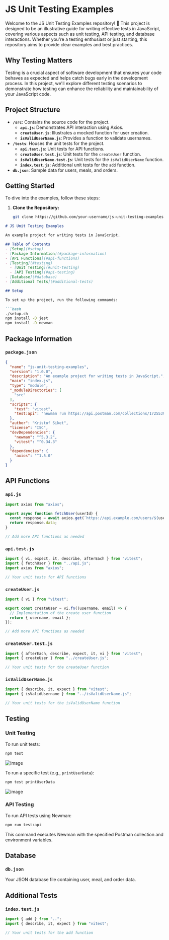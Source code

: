 # JS Unit Testing Examples

Welcome to the JS Unit Testing Examples repository! 🚀 This project is designed to be an illustrative guide for writing effective tests in JavaScript, covering various aspects such as unit testing, API testing, and database interactions. Whether you're a testing enthusiast or just starting, this repository aims to provide clear examples and best practices.

## Why Testing Matters

Testing is a crucial aspect of software development that ensures your code behaves as expected and helps catch bugs early in the development process. In this project, we'll explore different testing scenarios to demonstrate how testing can enhance the reliability and maintainability of your JavaScript code.

## Project Structure

- **`/src`**: Contains the source code for the project.
  - **`api.js`**: Demonstrates API interaction using Axios.
  - **`createUser.js`**: Illustrates a mocked function for user creation.
  - **`isValidUserName.js`**: Provides a function to validate usernames.
- **`/tests`**: Houses the unit tests for the project.
  - **`api.test.js`**: Unit tests for API functions.
  - **`createUser.test.js`**: Unit tests for the `createUser` function.
  - **`isValidUserName.test.js`**: Unit tests for the `isValidUserName` function.
  - **`index.test.js`**: Additional unit tests for the `add` function.
- **`db.json`**: Sample data for users, meals, and orders.

## Getting Started

To dive into the examples, follow these steps:

1. **Clone the Repository:**
   ```bash
   git clone https://github.com/your-username/js-unit-testing-examples.git


```markdown
# JS Unit Testing Examples

An example project for writing tests in JavaScript.

## Table of Contents
- [Setup](#setup)
- [Package Information](#package-information)
- [API Functions](#api-functions)
- [Testing](#testing)
  - [Unit Testing](#unit-testing)
  - [API Testing](#api-testing)
- [Database](#database)
- [Additional Tests](#additional-tests)

## Setup

To set up the project, run the following commands:

```bash
./setup.sh
npm install -D jest
npm install -D newman
```

## Package Information

### `package.json`

```json
{
  "name": "js-unit-testing-examples",
  "version": "1.0.0",
  "description": "An example project for writing tests in JavaScript.",
  "main": "index.js",
  "type": "module",
  "_moduleDirectories": [
    "src"
  ],
  "scripts": {
    "test": "vitest",
    "test:api": "newman run https://api.postman.com/collections/17255397-01f71f02-5d6b-4096-bbdc-86ba8c6d3f5d?access_key=PMAT-01HA1DMFGWQ9TK077ZFVT9DHGM --env-var \"baseUrl=http://localhost:3000\""
  },
  "author": "Kristof Siket",
  "license": "ISC",
  "devDependencies": {
    "newman": "^5.3.2",
    "vitest": "^0.34.3"
  },
  "dependencies": {
    "axios": "^1.5.0"
  }
}
```

## API Functions

### `api.js`

```javascript
import axios from "axios";

export async function fetchUser(userId) {
  const response = await axios.get(`https://api.example.com/users/${userId}`);
  return response.data;
}

// Add more API functions as needed
```

### `api.test.js`

```javascript
import { vi, expect, it, describe, afterEach } from "vitest";
import { fetchUser } from "../api.js";
import axios from "axios";

// Your unit tests for API functions
```

### `createUser.js`

```javascript
import { vi } from "vitest";

export const createUser = vi.fn((username, email) => {
  // Implementation of the create user function
  return { username, email };
});

// Add more API functions as needed
```

### `createUser.test.js`

```javascript
import { afterEach, describe, expect, it, vi } from "vitest";
import { createUser } from "../createUser.js";

// Your unit tests for the createUser function
```

### `isValidUserName.js`

```javascript
import { describe, it, expect } from "vitest";
import { isValidUsername } from "../isValidUserName.js";

// Your unit tests for the isValidUserName function
```

## Testing

### Unit Testing

To run unit tests:

```bash
npm test
```

![image](https://github.com/sndr157/BED_Testing/assets/127830026/ba9f92e8-5c97-413f-9768-c466d3c43f6f)



To run a specific test (e.g., `printUserData`):

```bash
npm test printUserData
```

![image](https://github.com/sndr157/Booking.prisma/assets/127830026/4cd294ac-718a-42d0-8fd6-7a9ebf9ad50b)



### API Testing

To run API tests using Newman:

```bash
npm run test:api
```

This command executes Newman with the specified Postman collection and environment variables.

## Database

### `db.json`

Your JSON database file containing user, meal, and order data.

## Additional Tests

### `index.test.js`

```javascript
import { add } from "..";
import { describe, it, expect } from "vitest";

// Your unit tests for the add function
```
